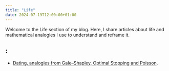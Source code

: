 ```yaml
---
title: "Life"
date: 2024-07-19T12:00:00+01:00
---
```


Welcome to the Life section of my blog. Here, I share articles about life and mathematical analogies I use to understand and reframe it.

## :

- [Dating, analogies from Gale–Shapley, Optimal Stopping and Poisson](https://www.scientificamerican.com/article/how-nature-breaks-the-second-law/).
